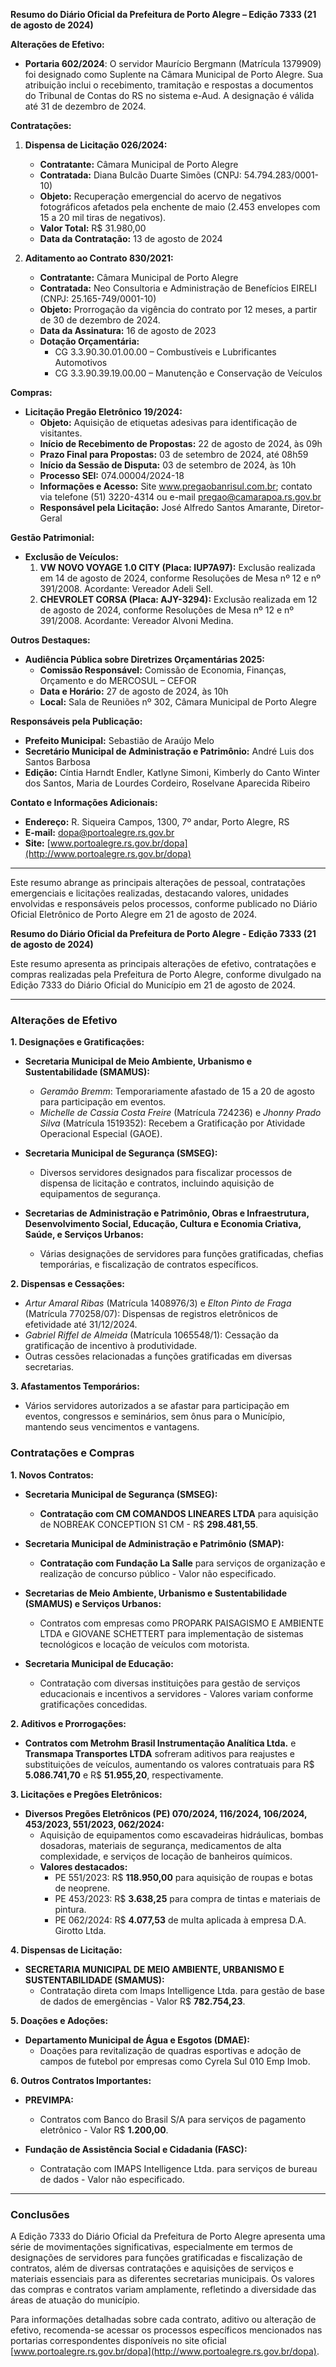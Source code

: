 **Resumo do Diário Oficial da Prefeitura de Porto Alegre – Edição 7333 (21 de agosto de 2024)**

**Alterações de Efetivo:**
- **Portaria 602/2024**: O servidor Maurício Bergmann (Matrícula 1379909) foi designado como Suplente na Câmara Municipal de Porto Alegre. Sua atribuição inclui o recebimento, tramitação e respostas a documentos do Tribunal de Contas do RS no sistema e-Aud. A designação é válida até 31 de dezembro de 2024.

**Contratações:**
1. **Dispensa de Licitação 026/2024:**
   - **Contratante:** Câmara Municipal de Porto Alegre
   - **Contratada:** Diana Bulcão Duarte Simões (CNPJ: 54.794.283/0001-10)
   - **Objeto:** Recuperação emergencial do acervo de negativos fotográficos afetados pela enchente de maio (2.453 envelopes com 15 a 20 mil tiras de negativos).
   - **Valor Total:** R$ 31.980,00
   - **Data da Contratação:** 13 de agosto de 2024

2. **Aditamento ao Contrato 830/2021:**
   - **Contratante:** Câmara Municipal de Porto Alegre
   - **Contratada:** Neo Consultoria e Administração de Benefícios EIRELI (CNPJ: 25.165-749/0001-10)
   - **Objeto:** Prorrogação da vigência do contrato por 12 meses, a partir de 30 de dezembro de 2024.
   - **Data da Assinatura:** 16 de agosto de 2023
   - **Dotação Orçamentária:** 
     - CG 3.3.90.30.01.00.00 – Combustíveis e Lubrificantes Automotivos
     - CG 3.3.90.39.19.00.00 – Manutenção e Conservação de Veículos

**Compras:**
- **Licitação Pregão Eletrônico 19/2024:**
  - **Objeto:** Aquisição de etiquetas adesivas para identificação de visitantes.
  - **Início de Recebimento de Propostas:** 22 de agosto de 2024, às 09h
  - **Prazo Final para Propostas:** 03 de setembro de 2024, até 08h59
  - **Início da Sessão de Disputa:** 03 de setembro de 2024, às 10h
  - **Processo SEI:** 074.00004/2024-18
  - **Informações e Acesso:** Site www.pregaobanrisul.com.br; contato via telefone (51) 3220-4314 ou e-mail pregao@camarapoa.rs.gov.br
  - **Responsável pela Licitação:** José Alfredo Santos Amarante, Diretor-Geral

**Gestão Patrimonial:**
- **Exclusão de Veículos:**
  1. **VW NOVO VOYAGE 1.0 CITY (Placa: IUP7A97):** Exclusão realizada em 14 de agosto de 2024, conforme Resoluções de Mesa nº 12 e nº 391/2008. Acordante: Vereador Adeli Sell.
  2. **CHEVROLET CORSA (Placa: AJY-3294):** Exclusão realizada em 12 de agosto de 2024, conforme Resoluções de Mesa nº 12 e nº 391/2008. Acordante: Vereador Alvoni Medina.

**Outros Destaques:**
- **Audiência Pública sobre Diretrizes Orçamentárias 2025:**
  - **Comissão Responsável:** Comissão de Economia, Finanças, Orçamento e do MERCOSUL – CEFOR
  - **Data e Horário:** 27 de agosto de 2024, às 10h
  - **Local:** Sala de Reuniões nº 302, Câmara Municipal de Porto Alegre

**Responsáveis pela Publicação:**
- **Prefeito Municipal:** Sebastião de Araújo Melo
- **Secretário Municipal de Administração e Patrimônio:** André Luis dos Santos Barbosa
- **Edição:** Cíntia Harndt Endler, Katlyne Simoni, Kimberly do Canto Winter dos Santos, Maria de Lourdes Cordeiro, Roselvane Aparecida Ribeiro

**Contato e Informações Adicionais:**
- **Endereço:** R. Siqueira Campos, 1300, 7º andar, Porto Alegre, RS
- **E-mail:** dopa@portoalegre.rs.gov.br
- **Site:** [www.portoalegre.rs.gov.br/dopa](http://www.portoalegre.rs.gov.br/dopa)

---

Este resumo abrange as principais alterações de pessoal, contratações emergenciais e licitações realizadas, destacando valores, unidades envolvidas e responsáveis pelos processos, conforme publicado no Diário Oficial Eletrônico de Porto Alegre em 21 de agosto de 2024.

**Resumo do Diário Oficial da Prefeitura de Porto Alegre - Edição 7333 (21 de agosto de 2024)**

Este resumo apresenta as principais alterações de efetivo, contratações e compras realizadas pela Prefeitura de Porto Alegre, conforme divulgado na Edição 7333 do Diário Oficial do Município em 21 de agosto de 2024.

---

### **Alterações de Efetivo**

**1. Designações e Gratificações:**
- **Secretaria Municipal de Meio Ambiente, Urbanismo e Sustentabilidade (SMAMUS):**
  - *Geramão Bremm*: Temporariamente afastado de 15 a 20 de agosto para participação em eventos.
  - *Michelle de Cassia Costa Freire* (Matrícula 724236) e *Jhonny Prado Silva* (Matrícula 1519352): Recebem a Gratificação por Atividade Operacional Especial (GAOE).
  
- **Secretaria Municipal de Segurança (SMSEG):**
  - Diversos servidores designados para fiscalizar processos de dispensa de licitação e contratos, incluindo aquisição de equipamentos de segurança.

- **Secretarias de Administração e Patrimônio, Obras e Infraestrutura, Desenvolvimento Social, Educação, Cultura e Economia Criativa, Saúde, e Serviços Urbanos:**
  - Várias designações de servidores para funções gratificadas, chefias temporárias, e fiscalização de contratos específicos.

**2. Dispensas e Cessações:**
- *Artur Amaral Ribas* (Matrícula 1408976/3) e *Elton Pinto de Fraga* (Matrícula 770258/07): Dispensas de registros eletrônicos de efetividade até 31/12/2024.
- *Gabriel Riffel de Almeida* (Matrícula 1065548/1): Cessação da gratificação de incentivo à produtividade.
- Outras cessões relacionadas a funções gratificadas em diversas secretarias.

**3. Afastamentos Temporários:**
- Vários servidores autorizados a se afastar para participação em eventos, congressos e seminários, sem ônus para o Município, mantendo seus vencimentos e vantagens.

### **Contratações e Compras**

**1. Novos Contratos:**
- **Secretaria Municipal de Segurança (SMSEG):**
  - **Contratação com CM COMANDOS LINEARES LTDA** para aquisição de NOBREAK CONCEPTION S1 CM - R$ **298.481,55**.
  
- **Secretaria Municipal de Administração e Patrimônio (SMAP):**
  - **Contratação com Fundação La Salle** para serviços de organização e realização de concurso público - Valor não especificado.
  
- **Secretarias de Meio Ambiente, Urbanismo e Sustentabilidade (SMAMUS) e Serviços Urbanos:**
  - Contratos com empresas como PROPARK PAISAGISMO E AMBIENTE LTDA e GIOVANE SCHETTERT para implementação de sistemas tecnológicos e locação de veículos com motorista.

- **Secretaria Municipal de Educação:**
  - Contratação com diversas instituições para gestão de serviços educacionais e incentivos a servidores - Valores variam conforme gratificações concedidas.

**2. Aditivos e Prorrogações:**
- **Contratos com Metrohm Brasil Instrumentação Analítica Ltda.** e **Transmapa Transportes LTDA** sofreram aditivos para reajustes e substituições de veículos, aumentando os valores contratuais para R$ **5.086.741,70** e R$ **51.955,20**, respectivamente.

**3. Licitações e Pregões Eletrônicos:**
- **Diversos Pregões Eletrônicos (PE) 070/2024, 116/2024, 106/2024, 453/2023, 551/2023, 062/2024:** 
  - Aquisição de equipamentos como escavadeiras hidráulicas, bombas dosadoras, materiais de segurança, medicamentos de alta complexidade, e serviços de locação de banheiros químicos.
  - **Valores destacados:**
    - PE 551/2023: R$ **118.950,00** para aquisição de roupas e botas de neoprene.
    - PE 453/2023: R$ **3.638,25** para compra de tintas e materiais de pintura.
    - PE 062/2024: R$ **4.077,53** de multa aplicada à empresa D.A. Girotto Ltda.

**4. Dispensas de Licitação:**
- **SECRETARIA MUNICIPAL DE MEIO AMBIENTE, URBANISMO E SUSTENTABILIDADE (SMAMUS):**
  - Contratação direta com Imaps Intelligence Ltda. para gestão de base de dados de emergências - Valor R$ **782.754,23**.

**5. Doações e Adoções:**
- **Departamento Municipal de Água e Esgotos (DMAE):**
  - Doações para revitalização de quadras esportivas e adoção de campos de futebol por empresas como Cyrela Sul 010 Emp Imob.

**6. Outros Contratos Importantes:**
- **PREVIMPA:**  
  - Contratos com Banco do Brasil S/A para serviços de pagamento eletrônico - Valor R$ **1.200,00**.
  
- **Fundação de Assistência Social e Cidadania (FASC):**
  - Contratação com IMAPS Intelligence Ltda. para serviços de bureau de dados - Valor não especificado.

---

### **Conclusões**

A Edição 7333 do Diário Oficial da Prefeitura de Porto Alegre apresenta uma série de movimentações significativas, especialmente em termos de designações de servidores para funções gratificadas e fiscalização de contratos, além de diversas contratações e aquisições de serviços e materiais essenciais para as diferentes secretarias municipais. Os valores das compras e contratos variam amplamente, refletindo a diversidade das áreas de atuação do município.

Para informações detalhadas sobre cada contrato, aditivo ou alteração de efetivo, recomenda-se acessar os processos específicos mencionados nas portarias correspondentes disponíveis no site oficial [www.portoalegre.rs.gov.br/dopa](http://www.portoalegre.rs.gov.br/dopa).